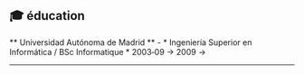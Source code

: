 ## 🎓 éducation

** Universidad Autónoma de Madrid ** - * Ingeniería Superior en Informática / BSc Informatique * 2003‑09 → 2009 →

---
